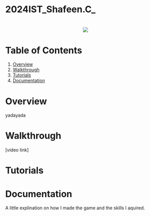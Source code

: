# 2024IST_Shafeen.C_
<h1 align="center">
 <img src="https://github.com/user-attachments/assets/adfcc042-fba7-427b-adbb-7e60ec458206">

  <br />

# Table of Contents

1. [Overview](https://github.com/TempeHS/2024IST_Shaf.C_?tab=readme-ov-file#Overview)
2. [Walkthrough](https://github.com/TempeHS/2024IST_Shaf.C_?tab=readme-ov-file#Walkthrough)
3. [Tutorials](https://github.com/TempeHS/2024IST_Shaf.C_?tab=readme-ov-file#Tutorials)
4. [Documentation](https://github.com/TempeHS/2024IST_Shaf.C_?tab=readme-ov-file#Documentation)

# Overview

yadayada

# Walkthrough

[video link]

# Tutorials

# Documentation

A little explination on how I made the game and the skills I aquired.



